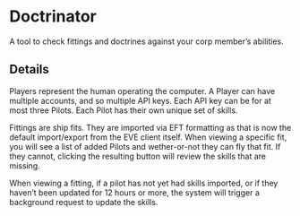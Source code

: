 # Doctrinator

A tool to check fittings and doctrines against your corp member’s abilities.

## Details

Players represent the human operating the computer. A Player can have multiple
accounts, and so multiple API keys. Each API key can be for at most three
Pilots. Each Pilot has their own unique set of skills.

Fittings are ship fits. They are imported via EFT formatting as that is now the
default import/export from the EVE client itself. When viewing a specific fit,
you will see a list of added Pilots and wether-or-not they can fly that fit. If
they cannot, clicking the resulting button will review the skills that are
missing.

When viewing a fitting, if a pilot has not yet had skills imported, or if they
haven’t been updated for 12 hours or more, the system will trigger a background
request to update the skills.

